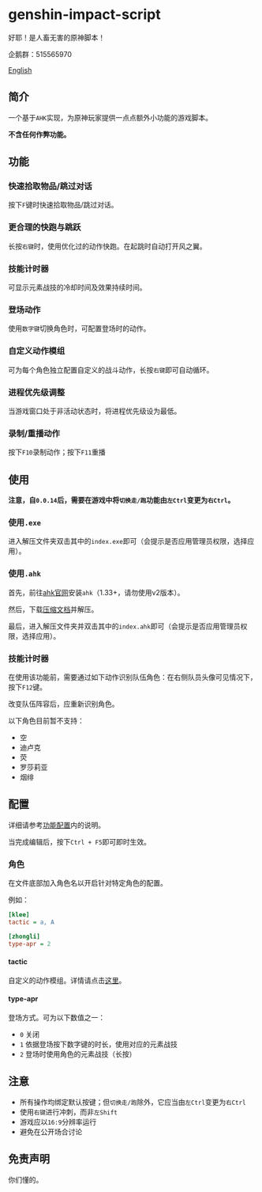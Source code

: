 # genshin-impact-script

好耶！是人畜无害的原神脚本！

企鹅群：515565970

[English](./readme-en.md)

## 简介

一个基于`AHK`实现，为原神玩家提供一点点额外小功能的游戏脚本。

**不含任何作弊功能。**

## 功能

### 快速拾取物品/跳过对话

按下`F`键时快速拾取物品/跳过对话。

### 更合理的快跑与跳跃

长按`右键`时，使用优化过的动作快跑。在起跳时自动打开风之翼。

### 技能计时器

可显示元素战技的冷却时间及效果持续时间。

### 登场动作

使用`数字键`切换角色时，可配置登场时的动作。

### 自定义动作模组

可为每个角色独立配置自定义的战斗动作，长按`右键`即可自动循环。

### 进程优先级调整

当游戏窗口处于非活动状态时，将进程优先级设为最低。

### 录制/重播动作

按下`F10`录制动作；按下`F11`重播

## 使用

**注意，自`0.0.14`后，需要在游戏中将`切换走/跑`功能由`左Ctrl`变更为`右Ctrl`。**

### 使用`.exe`

进入解压文件夹双击其中的`index.exe`即可（会提示是否应用管理员权限，选择应用）。

### 使用`.ahk`

首先，前往[ahk官网](https://www.autohotkey.com/)安装`ahk`（1.33+，请勿使用v2版本）。

然后，下载[压缩文档](https://github.com/phonowell/genshin-impact-script/releases/download/0.0.14/Genshin_Impact_Script_CN_0.0.14.zip)并解压。

最后，进入解压文件夹并双击其中的`index.ahk`即可（会提示是否应用管理员权限，选择应用）。

### 技能计时器

在使用该功能前，需要通过如下动作识别队伍角色：在右侧队员头像可见情况下，按下`F12`键。

改变队伍阵容后，应重新识别角色。

以下角色目前暂不支持：

- 空
- 迪卢克
- 荧
- 罗莎莉亚
- 烟绯

## 配置

详细请参考[功能配置](./data/config.ini)内的说明。

当完成编辑后，按下`Ctrl + F5`即可即时生效。

### 角色

在文件底部加入角色名以开启针对特定角色的配置。

例如：

```ini
[klee]
tactic = a, A

[zhongli]
type-apr = 2
```

#### tactic

自定义的动作模组。详情请点击[这里](./doc/tactic.md)。

#### type-apr

登场方式。可为以下数值之一：

- `0` 关闭
- `1` 依据登场按下数字键的时长，使用对应的元素战技
- `2` 登场时使用角色的元素战技（长按）

## 注意

- 所有操作均绑定默认按键；但`切换走/跑`除外，它应当由`左Ctrl`变更为`右Ctrl`
- 使用`右键`进行冲刺，而非`左Shift`
- 游戏应以`16:9`分辨率运行
- 避免在公开场合讨论

## 免责声明

你们懂的。
